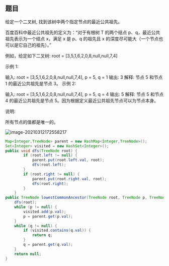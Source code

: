 ## 题目

给定一个二叉树, 找到该树中两个指定节点的最近公共祖先。

百度百科中最近公共祖先的定义为：“对于有根树 T 的两个结点 p、q，最近公共祖先表示为一个结点 x，满足 x 是 p、q 的祖先且 x 的深度尽可能大（一个节点也可以是它自己的祖先）。”

例如，给定如下二叉树:  root = [3,5,1,6,2,0,8,null,null,7,4]

示例 1:

输入: root = [3,5,1,6,2,0,8,null,null,7,4], p = 5, q = 1
输出: 3
解释: 节点 5 和节点 1 的最近公共祖先是节点 3。
示例 2:

输入: root = [3,5,1,6,2,0,8,null,null,7,4], p = 5, q = 4
输出: 5
解释: 节点 5 和节点 4 的最近公共祖先是节点 5。因为根据定义最近公共祖先节点可以为节点本身。


说明:

所有节点的值都是唯一的。

![image-20210312172558217](C:\Users\ASUS\AppData\Roaming\Typora\typora-user-images\image-20210312172558217.png)



```java
Map<Integer,TreeNode> parent = new HashMap<Integer,TreeNode>();
Set<Integer> visited = new HashSet<Integer>(); 
public void dfs(TreeNode root) {
        if (root.left != null) {
            parent.put(root.left.val, root);
            dfs(root.left);
        }
        if (root.right != null) {
            parent.put(root.right.val, root);
            dfs(root.right);
        }
    }
public TreeNode lowestCommonAncestor(TreeNode root, TreeNode p, TreeNode q) {
    dfs(root);
    while (p != null) {
        visited.add(p.val);
        p = parent.get(p.val);
    }
    while (q != null) {
        if (visited.contains(q.val)) {
            return q;
        }
        q = parent.get(q.val);
    }
    return null;
}
```

